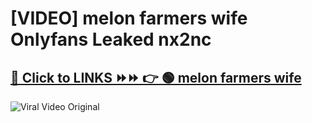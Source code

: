 
 # [VIDEO] melon farmers wife Onlyfans Leaked nx2nc

## <h2><a href="https://clipsfans.com/melon_farmers_wife&ref=git">🔗 Click to LINKS ⏩⏩ 👉 🟢 melon farmers wife </a></h2>

<a href="https://clipsfans.com/melon_farmers_wife&ref=git" rel="nofollow" data-target="animated-image.originalLink"><img src="https://i.ibb.co.com/xMMVF88/686577567.gif" alt="Viral Video Original" style="max-width: 100%; display: inline-block;" data-target="animated-image.originalImage"></a>

